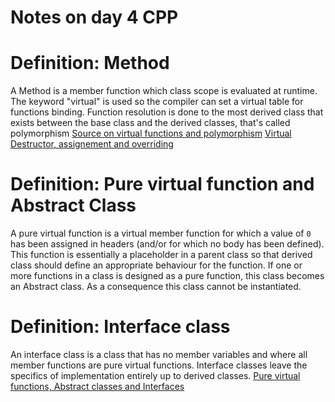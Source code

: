 # Notes on day 4 CPP
# Definition: Method
A Method is a member function which class scope is evaluated at runtime. The keyword "virtual" is used so the compiler can set a virtual table for functions binding. Function resolution is done to the most derived class that exists between the base class and the derived classes, that's called polymorphism
[Source on virtual functions and polymorphism](https://www.learncpp.com/cpp-tutorial/virtual-functions/)
[Virtual Destructor, assignement and overriding](https://www.learncpp.com/cpp-tutorial/virtual-destructors-virtual-assignment-and-overriding-virtualization/)
# Definition: Pure virtual function and Abstract Class
A pure virtual function is a virtual member function for which a value of ```0``` has been assigned in headers (and/or for which no body has been defined). This function is essentially a placeholder in a parent class so that derived class should define an appropriate behaviour for the function.
If one or more functions in a class is designed as a pure function, this class becomes an Abstract class. As a consequence this class cannot be instantiated.
# Definition: Interface class
An interface class is a class that has no member variables and where all member functions are pure virtual functions.
Interface classes leave the specifics of implementation entirely up to derived classes.
[Pure virtual functions, Abstract classes and Interfaces](https://www.learncpp.com/cpp-tutorial/pure-virtual-functions-abstract-base-classes-and-interface-classes/)